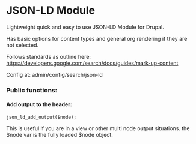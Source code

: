 # JSON-LD Module

Lightweight quick and easy to use JSON-LD Module for Drupal.

Has basic options for content types and general org rendering if they are not selected.

Follows standards as outline here: https://developers.google.com/search/docs/guides/mark-up-content

Config at: admin/config/search/json-ld

### Public functions:

#### Add output to the header:

```
json_ld_add_output($node);
```
This is useful if you are in a view or other multi node output situations.  the $node var is the fully loaded $node object.

